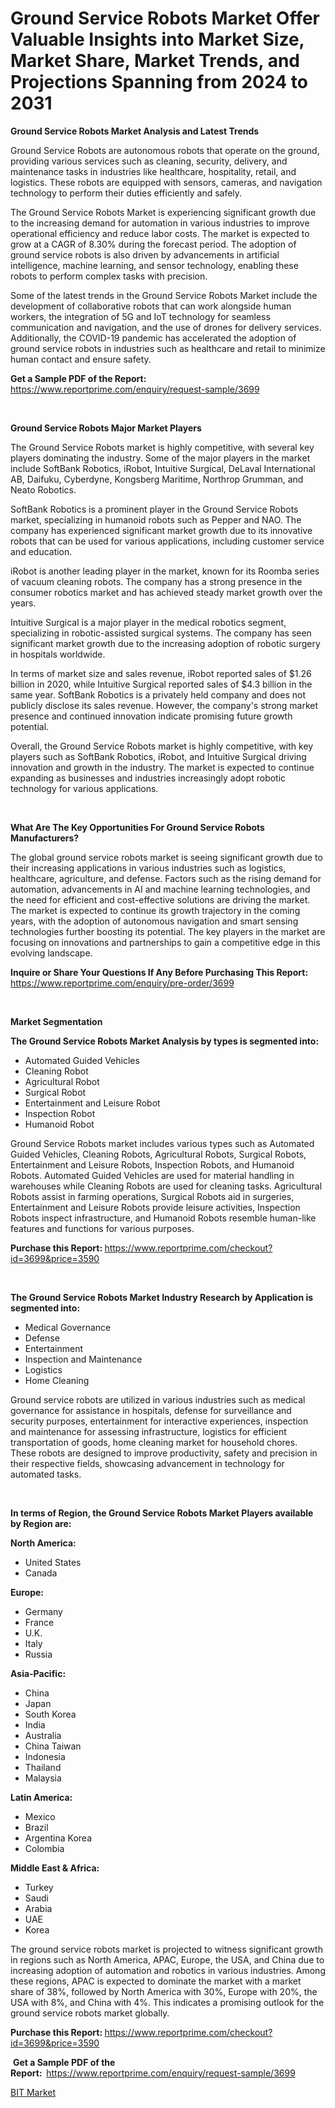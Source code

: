 <p><h1>Ground Service Robots Market Offer Valuable Insights into Market Size, Market Share, Market Trends, and Projections Spanning from 2024 to 2031</h1></p><p><strong>Ground Service Robots Market Analysis and Latest Trends</strong></p>
<p><p>Ground Service Robots are autonomous robots that operate on the ground, providing various services such as cleaning, security, delivery, and maintenance tasks in industries like healthcare, hospitality, retail, and logistics. These robots are equipped with sensors, cameras, and navigation technology to perform their duties efficiently and safely.</p><p>The Ground Service Robots Market is experiencing significant growth due to the increasing demand for automation in various industries to improve operational efficiency and reduce labor costs. The market is expected to grow at a CAGR of 8.30% during the forecast period. The adoption of ground service robots is also driven by advancements in artificial intelligence, machine learning, and sensor technology, enabling these robots to perform complex tasks with precision.</p><p>Some of the latest trends in the Ground Service Robots Market include the development of collaborative robots that can work alongside human workers, the integration of 5G and IoT technology for seamless communication and navigation, and the use of drones for delivery services. Additionally, the COVID-19 pandemic has accelerated the adoption of ground service robots in industries such as healthcare and retail to minimize human contact and ensure safety.</p></p>
<p><strong>Get a Sample PDF of the Report:&nbsp;</strong> <a href="https://www.reportprime.com/enquiry/request-sample/3699">https://www.reportprime.com/enquiry/request-sample/3699</a></p>
<p>&nbsp;</p>
<p><strong>Ground Service Robots Major Market Players</strong></p>
<p><p>The Ground Service Robots market is highly competitive, with several key players dominating the industry. Some of the major players in the market include SoftBank Robotics, iRobot, Intuitive Surgical, DeLaval International AB, Daifuku, Cyberdyne, Kongsberg Maritime, Northrop Grumman, and Neato Robotics.</p><p>SoftBank Robotics is a prominent player in the Ground Service Robots market, specializing in humanoid robots such as Pepper and NAO. The company has experienced significant market growth due to its innovative robots that can be used for various applications, including customer service and education.</p><p>iRobot is another leading player in the market, known for its Roomba series of vacuum cleaning robots. The company has a strong presence in the consumer robotics market and has achieved steady market growth over the years.</p><p>Intuitive Surgical is a major player in the medical robotics segment, specializing in robotic-assisted surgical systems. The company has seen significant market growth due to the increasing adoption of robotic surgery in hospitals worldwide.</p><p>In terms of market size and sales revenue, iRobot reported sales of $1.26 billion in 2020, while Intuitive Surgical reported sales of $4.3 billion in the same year. SoftBank Robotics is a privately held company and does not publicly disclose its sales revenue. However, the company's strong market presence and continued innovation indicate promising future growth potential.</p><p>Overall, the Ground Service Robots market is highly competitive, with key players such as SoftBank Robotics, iRobot, and Intuitive Surgical driving innovation and growth in the industry. The market is expected to continue expanding as businesses and industries increasingly adopt robotic technology for various applications.</p></p>
<p>&nbsp;</p>
<p><strong>What Are The Key Opportunities For Ground Service Robots Manufacturers?</strong></p>
<p><p>The global ground service robots market is seeing significant growth due to their increasing applications in various industries such as logistics, healthcare, agriculture, and defense. Factors such as the rising demand for automation, advancements in AI and machine learning technologies, and the need for efficient and cost-effective solutions are driving the market. The market is expected to continue its growth trajectory in the coming years, with the adoption of autonomous navigation and smart sensing technologies further boosting its potential. The key players in the market are focusing on innovations and partnerships to gain a competitive edge in this evolving landscape.</p></p>
<p><strong>Inquire or Share Your Questions If Any Before Purchasing This Report:</strong> <a href="https://www.reportprime.com/enquiry/pre-order/3699">https://www.reportprime.com/enquiry/pre-order/3699</a></p>
<p>&nbsp;</p>
<p><strong>Market Segmentation</strong></p>
<p><strong>The Ground Service Robots Market Analysis by types is segmented into:</strong></p>
<p><ul><li>Automated Guided Vehicles</li><li>Cleaning Robot</li><li>Agricultural Robot</li><li>Surgical Robot</li><li>Entertainment and Leisure Robot</li><li>Inspection Robot</li><li>Humanoid Robot</li></ul></p>
<p><p>Ground Service Robots market includes various types such as Automated Guided Vehicles, Cleaning Robots, Agricultural Robots, Surgical Robots, Entertainment and Leisure Robots, Inspection Robots, and Humanoid Robots. Automated Guided Vehicles are used for material handling in warehouses while Cleaning Robots are used for cleaning tasks. Agricultural Robots assist in farming operations, Surgical Robots aid in surgeries, Entertainment and Leisure Robots provide leisure activities, Inspection Robots inspect infrastructure, and Humanoid Robots resemble human-like features and functions for various purposes.</p></p>
<p><strong>Purchase this Report:&nbsp;</strong><a href="https://www.reportprime.com/checkout?id=3699&price=3590">https://www.reportprime.com/checkout?id=3699&price=3590</a></p>
<p>&nbsp;</p>
<p><strong>The Ground Service Robots Market Industry Research by Application is segmented into:</strong></p>
<p><ul><li>Medical Governance</li><li>Defense</li><li>Entertainment</li><li>Inspection and Maintenance</li><li>Logistics</li><li>Home Cleaning</li></ul></p>
<p><p>Ground service robots are utilized in various industries such as medical governance for assistance in hospitals, defense for surveillance and security purposes, entertainment for interactive experiences, inspection and maintenance for assessing infrastructure, logistics for efficient transportation of goods, home cleaning market for household chores. These robots are designed to improve productivity, safety and precision in their respective fields, showcasing advancement in technology for automated tasks.</p></p>
<p>&nbsp;</p>
<p><strong>In terms of Region, the Ground Service Robots Market Players available by Region are:</strong></p>
<p>
    <p> <strong> North America: </strong>
        <ul>
            <li>United States</li>
            <li>Canada</li>
        </ul>
        </p> 
    <p> <strong> Europe: </strong>
        <ul>
            <li>Germany</li>
            <li>France</li>
            <li>U.K.</li>
            <li>Italy</li>
            <li>Russia</li>
        </ul>
        </p> 
    <p> <strong> Asia-Pacific: </strong>
        <ul>
            <li>China</li>
            <li>Japan</li>
            <li>South Korea</li>
            <li>India</li>
            <li>Australia</li>
            <li>China Taiwan</li>
            <li>Indonesia</li>
            <li>Thailand</li>
            <li>Malaysia</li>
        </ul>
        </p> 
    <p> <strong> Latin America: </strong>
        <ul>
            <li>Mexico</li>
            <li>Brazil</li>
            <li>Argentina Korea</li>
            <li>Colombia</li>
        </ul>
        </p> 
    <p> <strong> Middle East & Africa: </strong>
        <ul>
            <li>Turkey</li>
            <li>Saudi</li>
            <li>Arabia</li>
            <li>UAE</li>
            <li>Korea</li>
        </ul>
    </p>
    </p>
<p><p>The ground service robots market is projected to witness significant growth in regions such as North America, APAC, Europe, the USA, and China due to increasing adoption of automation and robotics in various industries. Among these regions, APAC is expected to dominate the market with a market share of 38%, followed by North America with 30%, Europe with 20%, the USA with 8%, and China with 4%. This indicates a promising outlook for the ground service robots market globally.</p></p>
<p><strong>Purchase this Report: </strong><a href="https://www.reportprime.com/checkout?id=3699&price=3590">https://www.reportprime.com/checkout?id=3699&price=3590</a></p>
<p>&nbsp;<strong>Get a Sample PDF of the Report:&nbsp;&nbsp;</strong><a href="https://www.reportprime.com/enquiry/request-sample/3699">https://www.reportprime.com/enquiry/request-sample/3699</a></p>
<p><strong></strong></p>
<p><p><a href="https://carnation-joke-41f.notion.site/BIT-Market-Size-2024-2031-Global-Industrial-Analysis-Key-Geographical-Regions-Market-Share-Top--f2dbe8ed2b2e4247ab8e10051eceb6dc">BIT Market</a></p></p>